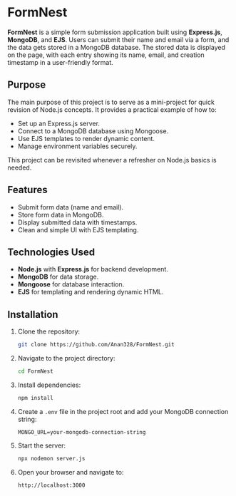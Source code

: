 # FormNest

**FormNest** is a simple form submission application built using **Express.js**, **MongoDB**, and **EJS**. Users can submit their name and email via a form, and the data gets stored in a MongoDB database. The stored data is displayed on the page, with each entry showing its name, email, and creation timestamp in a user-friendly format.

## Purpose
The main purpose of this project is to serve as a mini-project for quick revision of Node.js concepts. It provides a practical example of how to:
- Set up an Express.js server.
- Connect to a MongoDB database using Mongoose.
- Use EJS templates to render dynamic content.
- Manage environment variables securely.

This project can be revisited whenever a refresher on Node.js basics is needed.

## Features
- Submit form data (name and email).
- Store form data in MongoDB.
- Display submitted data with timestamps.
- Clean and simple UI with EJS templating.

## Technologies Used
- **Node.js** with **Express.js** for backend development.
- **MongoDB** for data storage.
- **Mongoose** for database interaction.
- **EJS** for templating and rendering dynamic HTML.

## Installation

1. Clone the repository:
   ```bash
   git clone https://github.com/Anan328/FormNest.git
   ```

2. Navigate to the project directory:
   ```bash
   cd FormNest
   ```

3. Install dependencies:
   ```bash
   npm install
   ```

4. Create a `.env` file in the project root and add your MongoDB connection string:
   ```
   MONGO_URL=your-mongodb-connection-string
   ```

5. Start the server:
   ```bash
   npx nodemon server.js
   ```

6. Open your browser and navigate to:
   ```
   http://localhost:3000
   ```

